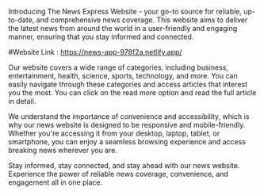 Introducing The News Express Website - your go-to source for reliable, up-to-date, and comprehensive news coverage. This website aims to deliver the latest news from around the world in a user-friendly and engaging manner, ensuring that you stay informed and connected.

#Website Link : https://news-app-978f2a.netlify.app/

Our website covers a wide range of categories, including business, entertainment, health, science, sports, technology, and more. You can easily navigate through these categories and access articles that interest you the most. You can click on the read more option and read the full article in detail.


We understand the importance of convenience and accessibility, which is why our news website is designed to be responsive and mobile-friendly. Whether you're accessing it from your desktop, laptop, tablet, or smartphone, you can enjoy a seamless browsing experience and access breaking news wherever you are.



Stay informed, stay connected, and stay ahead with our news website. Experience the power of reliable news coverage, convenience, and engagement all in one place.
